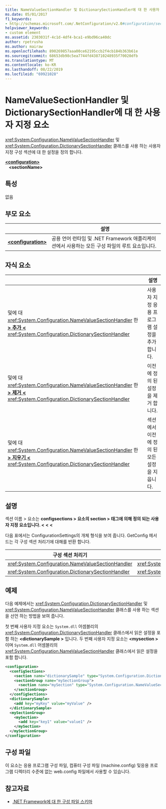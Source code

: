 ```yaml
---
title: NameValueSectionHandler 및 DictionarySectionHandler에 대 한 사용자 지정 요소
ms.date: 05/01/2017
f1_keywords:
- http://schemas.microsoft.com/.NetConfiguration/v2.0#configuration/sectionName
helpviewer_keywords:
- custom element
ms.assetid: 2303031f-4c1d-4df4-bca1-e9bd96ca40dc
author: rpetrusha
ms.author: mairaw
ms.openlocfilehash: 890269857aaa00ce62195ccb2f4cb184b363b61e
ms.sourcegitcommit: 68653db98c5ea7744fd438710248935f70020dfb
ms.translationtype: MT
ms.contentlocale: ko-KR
ms.lasthandoff: 08/22/2019
ms.locfileid: "69921028"
---
```

# <a name="custom-element-for-namevaluesectionhandler-and-dictionarysectionhandler"></a>NameValueSectionHandler 및 DictionarySectionHandler에 대 한 사용자 지정 요소

<xref:System.Configuration.NameValueSectionHandler> 및<xref:System.Configuration.DictionarySectionHandler> 클래스를 사용 하는 사용자 지정 구성 섹션에 대 한 설정을 정의 합니다.

[ **\<configuration>** ](configuration-element.md)\
&nbsp;&nbsp; **\<sectionName>**

## <a name="attributes"></a>특성

없음

## <a name="parent-element"></a>부모 요소

|     | 설명 |
| --- | ----------- |
| [ **\<configuration>** ](configuration-element.md) | 공용 언어 런타임 및 .NET Framework 애플리케이션에서 사용하는 모든 구성 파일의 루트 요소입니다. |

## <a name="child-elements"></a>자식 요소

|     | 설명 |
| --- | ----------- |
| 및에 대 <xref:System.Configuration.NameValueSectionHandler> 한 [ **> 추가 \<** ](add-element-for-custom-2.md)<xref:System.Configuration.DictionarySectionHandler>  | 사용자 지정 응용 프로그램 설정을 추가 합니다. |
| 및에 대 <xref:System.Configuration.NameValueSectionHandler> 한 [ **> 제거 \<** ](remove-element-for-custom-2.md)<xref:System.Configuration.DictionarySectionHandler> | 이전에 정의 된 설정을 제거 합니다. |
| 및에 대 <xref:System.Configuration.NameValueSectionHandler> 한 [ **> 지우기 \<** ](clear-element-for-custom-2.md)<xref:System.Configuration.DictionarySectionHandler> | 섹션에서 이전에 정의 된 모든 설정을 지웁니다. |

## <a name="remarks"></a>설명

섹션 이름 > 요소는 **configsections > 요소의 section > 태그에 의해 정의 되는 사용자 지정 요소입니다. \<**  **\<**  **\<**

다음 표에서는 ConfigurationSettings의 개체 형식을 보여 줍니다. GetConfig 메서드는 각 구성 섹션 처리기에 대해를 반환 합니다.

| 구성 섹션 처리기                        | 반환 형식                                                |
| ---------------------------------------------------- | ---------------------------------------------------------- |
| <xref:System.Configuration.NameValueSectionHandler>  | <xref:System.Collections.Specialized.NameValueCollection>  |
| <xref:System.Configuration.DictionarySectionHandler> | <xref:System.Collections.IDictionary>                      |

## <a name="example"></a>예제

다음 예제에서는 <xref:System.Configuration.DictionarySectionHandler> 및 <xref:System.Configuration.NameValueSectionHandler> 클래스를 사용 하는 섹션을 선언 하는 방법을 보여 줍니다.

첫 번째 사용자 지정 요소는 `System.dll` 어셈블리의 <xref:System.Configuration.DictionarySectionHandler> 클래스에서 읽은 설정을 포함 하는  **\<dictionarySample >** 입니다. 두 번째 사용자 지정 요소는  **\<mysection >** 이며 `System.dll` 어셈블리의 <xref:System.Configuration.NameValueSectionHandler> 클래스에서 읽은 설정을 포함 합니다.

```xml
<configuration>
  <configSections>
    <section name="dictionarySample" type="System.Configuration.DictionarySectionHandler,System" />
    <sectionGroup name="mySectionGroup">
      <section name="mySection" type="System.Configuration.NameValueSectionHandler,System" />
    </sectionGroup>
  </configSections>
  <dictionarySample>
    <add key="myKey" value="myValue" />
  </dictionarySample>
  <mySectionGroup>
    <mySection>
      <add key="key1" value="value1" />
    </mySection>
  </mySectionGroup>
</configuration>
```

## <a name="configuration-file"></a>구성 파일

이 요소는 응용 프로그램 구성 파일, 컴퓨터 구성 파일 (machine.config) 및응용 프로그램 디렉터리 수준에 없는 web.config 파일에서 사용할 수 있습니다.

## <a name="see-also"></a>참고자료

- [.NET Framework에 대 한 구성 파일 스키마](index.md)
